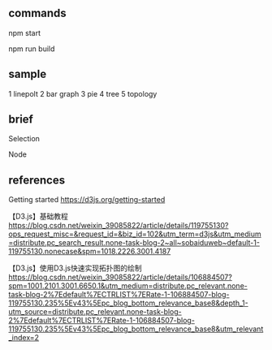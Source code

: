 
## commands
npm start

npm run build

## sample
1 linepolt
2 bar graph
3 pie
4 tree 
5 topology
## brief

Selection

Node

## references

Getting started https://d3js.org/getting-started

【D3.js】基础教程 https://blog.csdn.net/weixin_39085822/article/details/119755130?ops_request_misc=&request_id=&biz_id=102&utm_term=d3js&utm_medium=distribute.pc_search_result.none-task-blog-2~all~sobaiduweb~default-1-119755130.nonecase&spm=1018.2226.3001.4187

【D3.js】使用D3.js快速实现拓扑图的绘制 https://blog.csdn.net/weixin_39085822/article/details/106884507?spm=1001.2101.3001.6650.1&utm_medium=distribute.pc_relevant.none-task-blog-2%7Edefault%7ECTRLIST%7ERate-1-106884507-blog-119755130.235%5Ev43%5Epc_blog_bottom_relevance_base8&depth_1-utm_source=distribute.pc_relevant.none-task-blog-2%7Edefault%7ECTRLIST%7ERate-1-106884507-blog-119755130.235%5Ev43%5Epc_blog_bottom_relevance_base8&utm_relevant_index=2